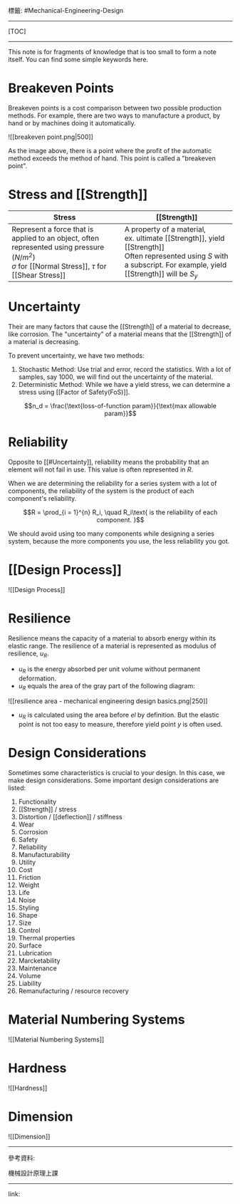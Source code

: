 標籤: #Mechanical-Engineering-Design

---

[TOC]

---

This note is for fragments of knowledge that is too small to form a note itself. You can find some simple keywords here.

# Breakeven Points

Breakeven points is a cost comparison between two possible production methods. For example, there are two ways to manufacture a product, by hand or by machines doing it automatically.

![[breakeven point.png|500]]

As the image above, there is a point where the profit of the automatic method exceeds the method of hand. This point is called a "breakeven point".

# Stress and [[Strength]]

| Stress                                                                                                                                                      | [[Strength]]                                                                                                                                                      | 
| ----------------------------------------------------------------------------------------------------------------------------------------------------------- | ----------------------------------------------------------------------------------------------------------------------------------------------------------------- |
| Represent a force that is applied to an object, often represented using pressure $(N/m^2)$ <br> $\sigma$ for [[Normal Stress]], $\tau$ for [[Shear Stress]] | A property of a material, <br> ex. ultimate [[Strength]], yield [[Strength]] <br> Often represented using $S$ with a subscript. For example, yield [[Strength]] will be $S_y$ |

# Uncertainty

Their are many factors that cause the [[Strength]] of a material to decrease, like corrosion. The "uncertainty" of a material means that the [[Strength]] of a material is decreasing.

To prevent uncertainty, we have two methods:

1. Stochastic Method: Use trial and error, record the statistics. With a lot of samples, say 1000, we will find out the uncertainty of the material.
2. Deterministic Method: While we have a yield stress, we can determine a stress using [[Factor of Safety(FoS)]].

$$n_d = \frac{\text{loss-of-function param}}{\text{max allowable param}}$$

# Reliability

Opposite to [[#Uncertainty]], reliability means the probability that an element will not fail in use. This value is often represented in $R$.

When we are determining the reliability for a series system with a lot of components, the reliability of the system is the product of each component's reliability.

$$R = \prod_{i = 1}^{n} R_i, \quad R_i\text{ is the reliability of each component. }$$

We should avoid using too many components while designing a series system, because the more components you use, the less reliability you got.

# [[Design Process]]

![[Design Process]]

# Resilience

Resilience means the capacity of a material to absorb energy within its elastic range. The resilience of a material is represented as modulus of resilience, $u_R$.

- $u_R$ is the energy absorbed per unit volume without permanent deformation.
- $u_R$ equals the area of the gray part of the following diagram:

![[resilience area - mechanical engineering design basics.png|250]]

- $u_R$ is calculated using the area before $el$ by definition. But the elastic point is not too easy to measure, therefore yield point $y$ is often used.

# Design Considerations

Sometimes some characteristics is crucial to your design. In this case, we make design considerations. Some important design considerations are listed:

1. Functionality
2. [[Strength]] / stress
3. Distortion / [[deflection]] / stiffness
4. Wear
5. Corrosion
6. Safety
7. Reliability
8. Manufacturability
9. Utility
10. Cost
11. Friction
12. Weight
13. Life
14. Noise
15. Styling
16. Shape
17. Size
18. Control
19. Thermal properties
20. Surface
21. Lubrication
22. Marcketability
23. Maintenance
24. Volume
25. Liability
26. Remanufacturing / resource recovery

# Material Numbering Systems

![[Material Numbering Systems]]

# Hardness

![[Hardness]]

# Dimension

![[Dimension]]

---

參考資料:

機械設計原理上課

---

link:

